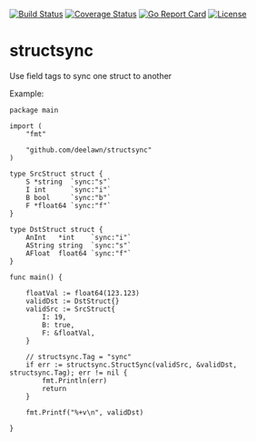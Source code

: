 [![Build Status](https://travis-ci.org/deelawn/structsync.svg?branch=master)](https://travis-ci.org/deelawn/structsync)
[![Coverage Status](https://coveralls.io/repos/github/deelawn/structsync/badge.svg?branch=master)](https://coveralls.io/github/deelawn/structsync?branch=master)
[![Go Report Card](https://goreportcard.com/badge/github.com/deelawn/structsync)](https://goreportcard.com/report/github.com/deelawn/structsync)
[![License](https://img.shields.io/github/license/deelawn/structsync.svg)](https://github.com/deelawn/structsync/blob/master/LICENSE)

# structsync
Use field tags to sync one struct to another

Example:
```
package main

import (
	"fmt"

	"github.com/deelawn/structsync"
)

type SrcStruct struct {
	S *string  `sync:"s"`
	I int      `sync:"i"`
	B bool     `sync:"b"`
	F *float64 `sync:"f"`
}

type DstStruct struct {
	AnInt   *int    `sync:"i"`
	AString string  `sync:"s"`
	AFloat  float64 `sync:"f"`
}

func main() {

	floatVal := float64(123.123)
	validDst := DstStruct{}
	validSrc := SrcStruct{
		I: 19,
		B: true,
		F: &floatVal,
	}

	// structsync.Tag = "sync"
	if err := structsync.StructSync(validSrc, &validDst, structsync.Tag); err != nil {
		fmt.Println(err)
		return
	}

	fmt.Printf("%+v\n", validDst)

}
```




